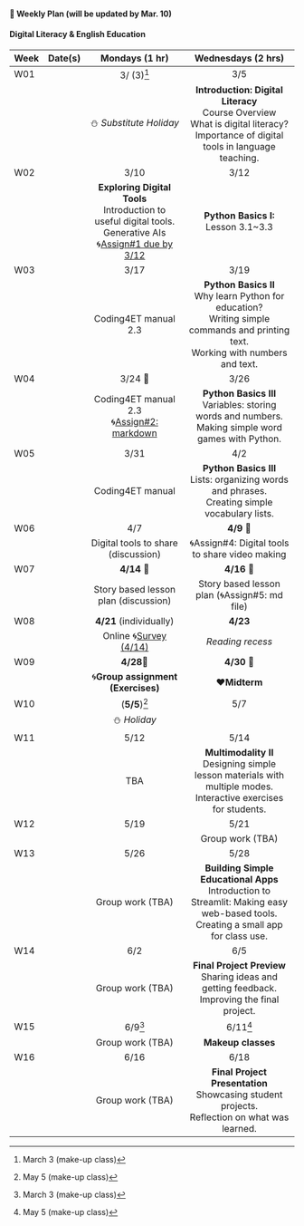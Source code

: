 #### 🌱 **Weekly Plan (will be updated by Mar. 10)**

#### Digital Literacy & English Education

| Week | Date(s) | Mondays (1 hr) | Wednesdays (2 hrs) | 
|------|------|:----------:|:--------:|
|W01||3/ (3)[^1]|3/5|
|      |      |⛄ _Substitute Holiday_| **Introduction: Digital Literacy** <br> Course Overview <br> What is digital literacy? <br> Importance of digital tools in language teaching.  |
|W02||3/10|3/12|
|   || **Exploring Digital Tools** <br> Introduction to useful digital tools. Generative AIs <br>🌀[Assign#1 due by 3/12](https://github.com/MK316/Coding4ET/blob/main/Lessons/Ex2.md) |**Python Basics I:** Lesson 3.1~3.3   |       
| W03||3/17 |3/19|
|     ||  Coding4ET manual 2.3 | **Python Basics II** <br> Why learn Python for education? <br> Writing simple commands and printing text. <br> Working with numbers and text. |       
|W04||3/24 🐳 |3/26|
|      || Coding4ET manual 2.3 <br>🌀[Assign#2: markdown](https://github.com/MK316/Coding4ET/blob/main/Lessons/Lesson02-3.md) | **Python Basics III** <br> Variables: storing words and numbers. <br> Making simple word games with Python. |       
|W05||3/31 |4/2|
|      || Coding4ET manual | **Python Basics III** <br> Lists: organizing words and phrases. <br> Creating simple vocabulary lists. |       
|W06||4/7|**4/9** 🐳 |
|      | |  Digital tools to share (discussion) | 🌀Assign#4: Digital tools to share video making |
|W07||**4/14** 🐳 |**4/16** 🐳 |
|      | |Story based lesson plan (discussion)| Story based lesson plan (🌀Assign#5: md file)|     
| W08||**4/21** (individually) |**4/23**|
|     | | Online 🌀[Survey (4/14)](https://forms.gle/RAcEev4ZoqkcPQK86) | _Reading recess_  |       
|W09||**4/28**🐳 |**4/30** 🐳 |
|      || 🌀**Group assignment (Exercises)**  |♥️**Midterm**| 
|W10||(**5/5**)[^2]|5/7|
|      || ⛄ _Holiday_  |  |
| W11||5/12|5/14|
|     ||  TBA  | **Multimodality II** <br> Designing simple lesson materials with multiple modes. <br> Interactive exercises for students. |       
|W12||5/19|5/21|
|   |  ||  Group work (TBA)  | **Using AI in Language Teaching** <br> Understanding AI tools for education. <br> Practical uses of AI in classroom activities. |     
|W13||5/26|5/28|
|      ||  Group work (TBA) | **Building Simple Educational Apps** <br> Introduction to Streamlit: Making easy web-based tools. <br> Creating a small app for class use. |
| W14||6/2|6/5|
|     ||  Group work (TBA) |**Final Project Preview** <br> Sharing ideas and getting feedback. <br> Improving the final project.|       
|W15||6/9[^1]|6/11[^2]|
|      ||   Group work (TBA) |**Makeup classes** |  
| W16||6/16|6/18|
|     | | Group work (TBA) | **Final Project Presentation** <br> Showcasing student projects. <br> Reflection on what was learned. |       

[^1]: March 3 (make-up class)
[^2]: May 5 (make-up class)
